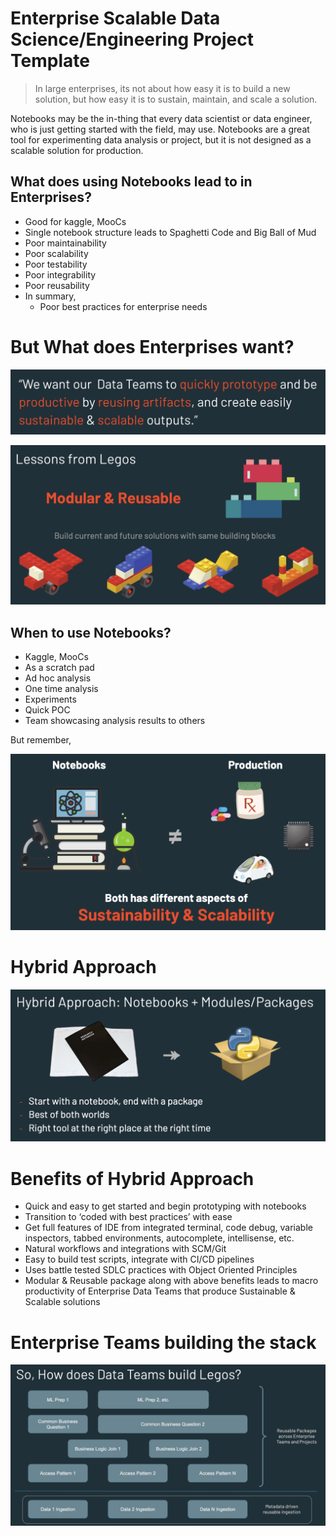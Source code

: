 # Enterprise Scalable Data Science/Engineering Project Template

> In large enterprises, its not about how easy it is to build a new solution, but how easy it is to sustain, maintain, and scale a solution. 

Notebooks may be the in-thing that every data scientist or data engineer, who is just getting started with the field, may use. Notebooks are a great tool for experimenting data analysis or project, but it is not designed as a scalable solution for production. 

## What does using Notebooks lead to in Enterprises?
- Good for kaggle, MooCs
- Single notebook structure leads to Spaghetti Code and Big Ball of Mud
- Poor maintainability 
- Poor scalability
- Poor testability 
- Poor integrability
- Poor reusability
- In summary, 
  - Poor best practices for enterprise needs

# But What does Enterprises want?
![](img/enterprise_wants.png)

![](img/modular_reusable.png)

## When to use Notebooks?
- Kaggle, MooCs
- As a scratch pad
- Ad hoc analysis
- One time analysis
- Experiments
- Quick POC
- Team showcasing analysis results to others

But remember,

![](img/notebooks_not_production.png)

# Hybrid Approach

![](img/hybrid_approach_notebooks_modules.png)

# Benefits of Hybrid Approach
- Quick and easy to get started and begin prototyping with notebooks
- Transition to ‘coded with best practices’ with ease 
- Get full features of IDE from integrated terminal, code debug, variable inspectors, tabbed environments, autocomplete, intellisense, etc.
- Natural workflows and integrations with SCM/Git
- Easy to build test scripts, integrate with CI/CD pipelines
- Uses battle tested SDLC practices with Object Oriented Principles
- Modular & Reusable package along with above benefits leads to macro productivity of Enterprise Data Teams that produce Sustainable & Scalable solutions

# Enterprise Teams building the stack
![](img/data_teams_modular_legos.png)
